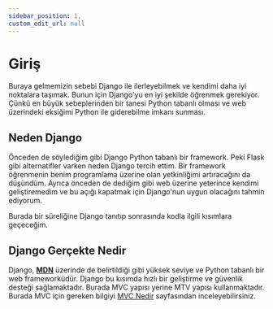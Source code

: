 ```yaml
---
sidebar_position: 1,
custom_edit_url: null
---
```


# Giriş

Buraya gelmemizin sebebi Django ile ilerleyebilmek ve kendimi daha iyi noktalara taşımak. Bunun için Django'yu en iyi şekilde öğrenmek gerekiyor. Çünkü en büyük sebeplerinden bir tanesi Python tabanlı olması ve web üzerindeki eksiğimi Python ile giderebilme imkanı sunması.

## Neden Django

Önceden de söylediğim gibi Django Python tabanlı bir framework. Peki Flask gibi alternatifler varken neden Django tercih ettim.
Bir framework öğrenmenin benim programlama üzerine olan yetkinliğimi artıracağını da düşündüm. Ayrıca önceden de dediğim gibi web üzerine yeterince kendimi geliştiremedim ve bu açığı kapatmak için Django'nun uygun olacağını tahmin ediyorum.

Burada bir süreliğine Django tanıtıp sonrasında kodla ilgili kısımlara geçeceğim.

## Django Gerçekte Nedir
Django, [**MDN**](https://developer.mozilla.org/en-US/docs/Learn/Server-side/Django/Introduction) üzerinde de belirtildiği gibi yüksek seviye ve Python tabanlı bir web frameworküdür. Django bu kısımda hızlı bir geliştirme ve güvenlik desteği sağlamaktadır. Burada MVC yapısı yerine MTV yapısı kullanmaktadır. Burada MVC için gereken bilgiyi [MVC Nedir](mvcnedir.md) sayfasından inceleyebilirsiniz.
